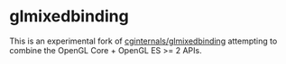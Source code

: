 # glmixedbinding
This is an experimental fork of [cginternals/glmixedbinding](https://github.com/cginternals/glmixedbinding) attempting to combine the OpenGL Core + OpenGL ES >= 2 APIs.

